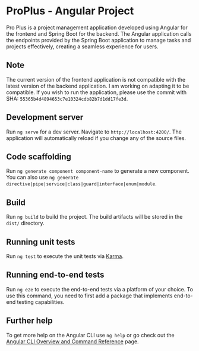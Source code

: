 # ProPlus - Angular Project

Pro Plus is a project management application developed using Angular for the frontend and Spring Boot for the backend. The Angular application calls the endpoints provided by the Spring Boot application to manage tasks and projects effectively, creating a seamless experience for users. 

## Note

The current version of the frontend application is not compatible with the latest version of the backend application. I am working on adapting it to be compatible. If you wish to run the application, please use the commit with SHA: `55365b4d4894653c7e10324cdb82b7d1dd17fe3d`.

## Development server

Run `ng serve` for a dev server. Navigate to `http://localhost:4200/`. The application will automatically reload if you change any of the source files.

## Code scaffolding

Run `ng generate component component-name` to generate a new component. You can also use `ng generate directive|pipe|service|class|guard|interface|enum|module`.

## Build

Run `ng build` to build the project. The build artifacts will be stored in the `dist/` directory.

## Running unit tests

Run `ng test` to execute the unit tests via [Karma](https://karma-runner.github.io).

## Running end-to-end tests

Run `ng e2e` to execute the end-to-end tests via a platform of your choice. To use this command, you need to first add a package that implements end-to-end testing capabilities.

## Further help

To get more help on the Angular CLI use `ng help` or go check out the [Angular CLI Overview and Command Reference](https://angular.io/cli) page.
